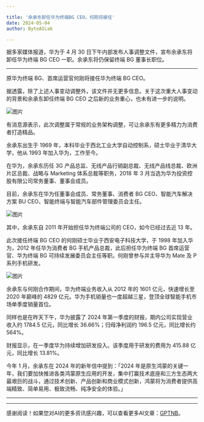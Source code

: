 ```yaml
---

title: '余承东卸任华为终端BG CEO，何刚将接任'
date: 2024-05-04
author: ByteAILab

---
```


据多家媒体报道，华为于 4 月 30 日下午内部发布人事调整文件，宣布余承东将卸任华为终端 BG CEO 一职。余承东将仍保留终端 BG 董事长职位。

---
原华为终端 BG、首席运营官何刚将接任华为终端 BG CEO。

据透露，除了上述人事变动调整外，该文件并无更多信息。关于这次重大人事变动的背景和余承东卸任终端 BG CEO 之后新的业务重心，也未有进一步的说明。

![图片](https://mmbiz.qpic.cn/sz_mmbiz_png/KmXPKA19gWickVOJ3NfJM5Eoxe2NgMs2yNzl5anBD5xWGibCKgrARyLJG7QbJHuezwmtQP2Rs9qjCGJhvmcfJniaA/640?wx_fmt=png&amp;from=appmsg)

有消息源表示，此次调整属于常规的业务架构调整，可让余承东有更多精力为消费者打造精品。

余承东出生于 1969 年，本科毕业于西北工业大学自动控制系，硕士毕业于清华大学，他从 1993 年加入华为，工作至今。

在华为，余承东历任 3G 产品总监、无线产品行销副总裁、无线产品线总裁、欧洲片区总裁、战略与 Marketing 体系总裁等职务，2018 年 3 月当选为华为投资控股有限公司常务董事、董事会成员。

目前，余承东在华为任董事会成员、常务董事、消费者 BG CEO、智能汽车解决方案 BU CEO、智能终端与智能汽车部件管理委员会主任。

![图片](https://mmbiz.qpic.cn/sz_mmbiz_jpg/KmXPKA19gWickVOJ3NfJM5Eoxe2NgMs2yjY1RQt9gUibtnVXGvcia2HEMkk2UY4wFEOtthjiaiaYJaI04fFKp00n4Ng/640?wx_fmt=jpeg&amp;from=appmsg)

其中，余承东自 2011 年开始担任华为终端公司的 CEO，如今已经过去近 13 年。

此次接任终端 BG CEO 的何刚硕士毕业于西安电子科技大学，于 1998 年加入华为，2012 年任华为消费者 BG 手机产品总裁，此后担任华为终端 BG 首席运营官、华为终端 BG 可持续发展委员会主任等职。何刚曾参与并主导华为 Mate 及 P 系列手机研发。

![图片](https://mmbiz.qpic.cn/sz_mmbiz_png/KmXPKA19gWickVOJ3NfJM5Eoxe2NgMs2yiaFn4ibl9uQYqabbPTCbrPvSo15Hp6SNmMmlWRqPDGtpWBBqDDNHAsnQ/640?wx_fmt=png&amp;from=appmsg)

余承东与何刚合作期间，华为终端业务收入从 2012 年的 1601 亿元，快速增长至 2020 年巅峰的 4829 亿元。华为手机销量也一度超越三星，登顶全球智能手机市场单季度销量首位。

同样也是在昨天下午，华为披露了 2024 年第一季度的财报，期内公司实现营业收入约 1784.5 亿元，同比增长 36.66%；归母净利润约 196.5 亿元，同比增长约 564%。

财报显示，在一季度华为持续增加研发投入。该季度用于研发的费用为 415.88 亿元，同比增长 13.81%。

今年 1 月，余承东在 2024 年的新年信中提到：「2024 年是原生鸿蒙的关键一年，我们要加快推进各类鸿蒙原生应用的开发，集中打赢技术底座和三方生态两大最艰巨的战斗，通过技术创新、产品创新和商业模式创新，鸿蒙将为消费者提供高端精致、简单易用、极致流畅、纯净安全的体验。」

---
---
感谢阅读！如果您对AI的更多资讯感兴趣，可以查看更多AI文章：[GPTNB](https://gptnb.com)。